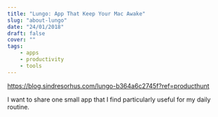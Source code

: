 ```yaml
---
title: "Lungo: App That Keep Your Mac Awake"
slug: "about-lungo"
date: "24/01/2018"
draft: false
cover: ""
tags:
    - apps
    - productivity
    - tools
---
```


https://blog.sindresorhus.com/lungo-b364a6c2745f?ref=producthunt

I want to share one small app that I find particularly useful for my daily routine. 